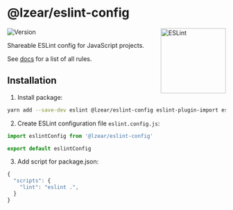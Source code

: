 # @lzear/eslint-config

<img src="https://github-production-user-asset-6210df.s3.amazonaws.com/5698350/241426629-f7e3a5bf-50fe-49c1-ad76-98bd3914cd3e.svg" alt="ESLint" align="right" width="150" height="150" />

![Version](https://img.shields.io/npm/v/@lzear/eslint-config.svg?color=brightgreen)

Shareable ESLint config for JavaScript projects.

See [docs](https://github.com/lzear/eslint-config/blob/main/base/docs.md) for a list of all rules.

## Installation

1. Install package:

```sh
yarn add --save-dev eslint @lzear/eslint-config eslint-plugin-import eslint-plugin-n eslint-plugin-node-import eslint-plugin-perfectionist eslint-plugin-prefer-arrow eslint-plugin-prefer-let eslint-plugin-promise eslint-plugin-sonarjs eslint-plugin-unicorn eslint-plugin-vitest
```

2. Create ESLint configuration file `eslint.config.js`:

```js
import eslintConfig from '@lzear/eslint-config'

export default eslintConfig
```

3. Add script for package.json:

```js
{
  "scripts": {
    "lint": "eslint .",
  }
}
```
